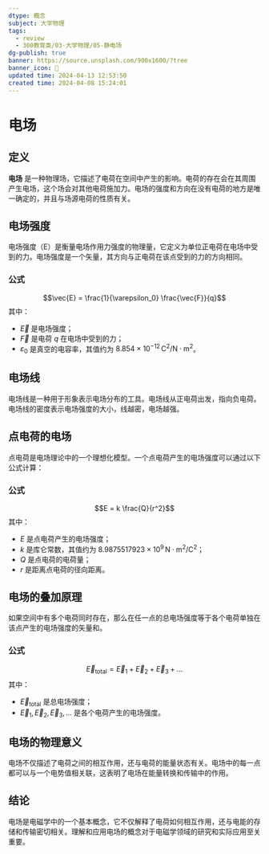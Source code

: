 ```yaml
---
dtype: 概念
subject: 大学物理
tags:
  - review
  - 300教育类/03-大学物理/05-静电场
dg-publish: true
banner: https://source.unsplash.com/900x1600/?tree
banner_icon: 🧠
updated time: 2024-04-13 12:53:50
created time: 2024-04-08 15:24:01
---
```


# 电场

## 定义
**电场** 是一种物理场，它描述了电荷在空间中产生的影响。电荷的存在会在其周围产生电场，这个场会对其他电荷施加力。电场的强度和方向在没有电荷的地方是唯一确定的，并且与场源电荷的性质有关。

## 电场强度
电场强度（E）是衡量电场作用力强度的物理量，它定义为单位正电荷在电场中受到的力。电场强度是一个矢量，其方向与正电荷在该点受到的力的方向相同。

### 公式
$$\vec{E} = \frac{1}{\varepsilon_0} \frac{\vec{F}}{q}$$
其中：
- $\vec{E}$ 是电场强度；
- $\vec{F}$ 是电荷 $q$ 在电场中受到的力；
- $\varepsilon_0$ 是真空的电容率，其值约为 $8.854 \times 10^{-12} \, \text{C}^2/\text{N}\cdot\text{m}^2$。

## 电场线
电场线是一种用于形象表示电场分布的工具。电场线从正电荷出发，指向负电荷。电场线的密度表示电场强度的大小，线越密，电场越强。

## 点电荷的电场
点电荷是电场理论中的一个理想化模型。一个点电荷产生的电场强度可以通过以下公式计算：

### 公式
$$E = k \frac{Q}{r^2}$$
其中：
- $E$ 是点电荷产生的电场强度；
- $k$ 是库仑常数，其值约为 $8.9875517923 \times 10^9 \, \text{N}\cdot\text{m}^2/\text{C}^2$；
- $Q$ 是点电荷的电荷量；
- $r$ 是距离点电荷的径向距离。

## 电场的叠加原理
如果空间中有多个电荷同时存在，那么在任一点的总电场强度等于各个电荷单独在该点产生的电场强度的矢量和。

### 公式
$$\vec{E}_{\text{total}} = \vec{E}_1 + \vec{E}_2 + \vec{E}_3 + \ldots$$
其中：
- $\vec{E}_{\text{total}}$ 是总电场强度；
- $\vec{E}_1, \vec{E}_2, \vec{E}_3, \ldots$ 是各个电荷产生的电场强度。

## 电场的物理意义
电场不仅描述了电荷之间的相互作用，还与电荷的能量状态有关。电场中的每一点都可以与一个电势值相关联，这表明了电场在能量转换和传输中的作用。

## 结论
电场是电磁学中的一个基本概念，它不仅解释了电荷如何相互作用，还与电能的存储和传输密切相关。理解和应用电场的概念对于电磁学领域的研究和实际应用至关重要。
